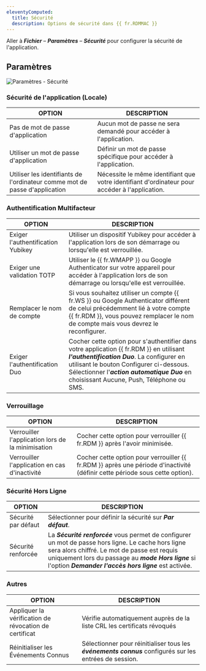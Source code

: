 ```yaml
---
eleventyComputed:
  title: Sécurité
  description: Options de sécurité dans {{ fr.RDMMAC }}
---
```

Aller à ***Fichier*** – ***Paramètres*** – ***Sécurité*** pour configurer la sécurité de l'application.

## Paramètres
![Paramètres - Sécurité](https://cdnweb.devolutions.net/docs/RDMM4015_2024_2.png)

### Sécurité de l'application (Locale)
| OPTION                                           | DESCRIPTION                                                                         |
|--------------------------------------------------|-------------------------------------------------------------------------------------|
| Pas de mot de passe d'application                | Aucun mot de passe ne sera demandé pour accéder à l'application.                     |
| Utiliser un mot de passe d'application           | Définir un mot de passe spécifique pour accéder à l'application.                     |
| Utiliser les identifiants de l'ordinateur comme mot de passe d'application | Nécessite le même identifiant que votre identifiant d'ordinateur pour accéder à l'application. |

### Authentification Multifacteur
| OPTION                         | DESCRIPTION                                                                                |
|--------------------------------|--------------------------------------------------------------------------------------------|
| Exiger l'authentification Yubikey | Utiliser un dispositif Yubikey pour accéder à l'application lors de son démarrage ou lorsqu'elle est verrouillée. |
| Exiger une validation TOTP      | Utiliser le {{ fr.WMAPP }} ou Google Authenticator sur votre appareil pour accéder à l'application lors de son démarrage ou lorsqu'elle est verrouillée. |
| Remplacer le nom de compte          | Si vous souhaitez utiliser un compte {{ fr.WS }} ou Google Authenticator différent de celui précédemment lié à votre compte {{ fr.RDM }}, vous pouvez remplacer le nom de compte mais vous devrez le reconfigurer. |
| Exiger l'authentification Duo     | Cocher cette option pour s'authentifier dans votre application {{ fr.RDM }} en utilisant ***l'authentification Duo***. La configurer en utilisant le bouton Configurer ci-dessous. Sélectionner l'***action automatique Duo*** en choisissant Aucune, Push, Téléphone ou SMS.  |

### Verrouillage
| OPTION                          | DESCRIPTION                                                 |
|---------------------------------|-------------------------------------------------------------|
| Verrouiller l'application lors de la minimisation | Cocher cette option pour verrouiller {{ fr.RDM }} après l'avoir minimisée. |
| Verrouiller l'application en cas d'inactivité      | Cocher cette option pour verrouiller {{ fr.RDM }} après une période d'inactivité (définir cette période sous cette option). |

### Sécurité Hors Ligne
| OPTION            | DESCRIPTION                                  |
|-------------------|----------------------------------------------|
| Sécurité par défaut  | Sélectionner pour définir la sécurité sur ***Par défaut***. |
| Sécurité renforcée | La ***Sécurité renforcée*** vous permet de configurer un mot de passe hors ligne. Le cache hors ligne sera alors chiffré. Le mot de passe est requis uniquement lors du passage au ***mode Hors ligne*** si l'option ***Demander l'accès hors ligne*** est activée. |

### Autres
| OPTION             | DESCRIPTION                                                           |
|--------------------|-----------------------------------------------------------------------|
| Appliquer la vérification de révocation de certificat | Vérifie automatiquement auprès de la liste CRL les certificats révoqués |
| Réinitialiser les Événements Connus | Sélectionner pour réinitialiser tous les ***événements connus*** configurés sur les entrées de session. |
